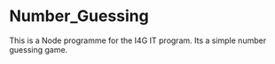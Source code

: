 # Number_Guessing
This is a Node programme for the I4G IT program. Its a simple number guessing game. 
